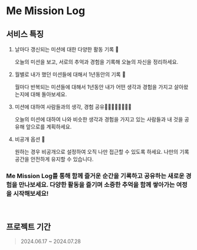 # Me Mission Log
> 

## 서비스 특징

1. 날마다 갱신되는 미션에 대한 다양한 활동 기록 📝

   오늘의 미션을 보고, 서로의 추억과 경험을 기록해 오늘의 자신을 정리하세요.

2. 월별로 내가 했던 미션들에 대해서 1년동안의 기록 📨

   월마다 반복되는 미션들에 대해서 1년동안 내가 어떤 생각과 경험을 가지고 살아왔는지에 대해 돌아보세요.

3. 미션에 대하여 사람들과의 생각, 경험 공유👨🏻‍👩🏾‍👧🏼‍👦🏽

   오늘의 미션에 대하여 나와 비슷한 생각과 경험을 가지고 있는 사람들과 내 것을 공유해 앞으로를 계획하세요.

4. 비공개 옵션 🔐

   원하는 경우 비공개으로 설정하여 오직 나만 접근할 수 있도록 하세요. 나만의 기록 공간을 안전하게 유지할 수 있습니다.

### Me Mission Log를 통해 함께 즐거운 순간을 기록하고 공유하는 새로운 경험을 만나보세요. 다양한 활동을 즐기며 소중한 추억을 함께 쌓아가는 여정을 시작해보세요!

<br>

## 프로젝트 기간
> 2024.06.17 ~ 2024.07.28
